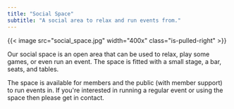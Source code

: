 ```yaml
---
title: "Social Space"
subtitle: "A social area to relax and run events from."
---
```


{{< image src="social_space.jpg" width="400x" class="is-pulled-right" >}}

Our social space is an open area that can be used to relax, play some games, or even run an event. The space is fitted with a small stage, a bar, seats, and tables.

The space is available for members and the public (with member support) to run events in. If you're interested in running a regular event or using the space then please get in contact.